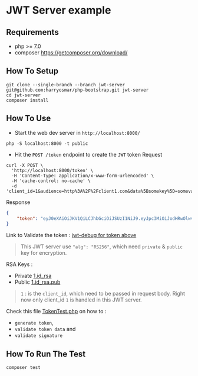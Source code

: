 # JWT Server example

## Requirements
- php >= 7.0
- composer https://getcomposer.org/download/

## How To Setup
```
git clone --single-branch --branch jwt-server git@github.com:harryosmar/php-bootstrap.git jwt-server
cd jwt-server
composer install
```

## How To Use
- Start the web dev server in `http://localhost:8000/`
```
php -S localhost:8000 -t public
```

- Hit the `POST /token` endpoint to create the `JWT` token
Request
```
curl -X POST \
  'http://localhost:8000/token' \
  -H 'Content-Type: application/x-www-form-urlencoded' \
  -H 'cache-control: no-cache' \
  -d 'client_id=1&audience=http%3A%2F%2Fclient1.com&data%5Bsomekey%5D=somevalue'
```
Response
```json
{
    "token": "eyJ0eXAiOiJKV1QiLCJhbGciOiJSUzI1NiJ9.eyJpc3MiOiJodHRwOlwvXC9leGFtcGxlLmNvbSIsImF1ZCI6Imh0dHA6XC9cL2NsaWVudDEuY29tIiwiaWF0IjoxNTQ5MjI3OTg0LCJjbGllbnRfaWQiOiIxIiwic29tZWtleSI6InNvbWV2YWx1ZSJ9.OPPXiABj4FoZRwKvY9QnpswqRVnD37o0TbDNsO5hO13parGYgEHfa_dzw7SDsSZtjLMoHd6akWhnTRRO31ma1OJKkR5HllSGeFbTNWKs6NYbn2j6wzYbC_3gm65zhnGgeYw85Na_CrXC220m4yTuFH9JbNrba0UBdjZYQfRoVNw"
}
```
Link to Validate the token : [jwt-debug for token above](https://jwt.io/#debugger-io?token=eyJ0eXAiOiJKV1QiLCJhbGciOiJSUzI1NiJ9.eyJpc3MiOiJodHRwOlwvXC9leGFtcGxlLmNvbSIsImF1ZCI6Imh0dHA6XC9cL2NsaWVudDEuY29tIiwiaWF0IjoxNTQ5MjI3OTg0LCJjbGllbnRfaWQiOiIxIiwic29tZWtleSI6InNvbWV2YWx1ZSJ9.OPPXiABj4FoZRwKvY9QnpswqRVnD37o0TbDNsO5hO13parGYgEHfa_dzw7SDsSZtjLMoHd6akWhnTRRO31ma1OJKkR5HllSGeFbTNWKs6NYbn2j6wzYbC_3gm65zhnGgeYw85Na_CrXC220m4yTuFH9JbNrba0UBdjZYQfRoVNw&publicKey=-----BEGIN%20PUBLIC%20KEY-----%0AMIGfMA0GCSqGSIb3DQEBAQUAA4GNADCBiQKBgQDdlatRjRjogo3WojgGHFHYLugd%0AUWAY9iR3fy4arWNA1KoS8kVw33cJibXr8bvwUAUparCwlvdbH6dvEOfou0%2FgCFQs%0AHUfQrSDv%2BMuSUMAe8jzKE4qW%2BjK%2BxQU9a03GUnKHkkle%2BQ0pX%2Fg6jXZ7r1%2FxAK5D%0Ao2kQ%2BX5xK9cipRgEKwIDAQAB%0A-----END%20PUBLIC%20KEY-----)

> This JWT server use `"alg": "RS256"`, which need `private` & `public` key for encryption.

RSA Keys :
- Private [1.id_rsa](https://github.com/harryosmar/php-bootstrap/blob/jwt-server/keys/1.id_rsa)
- Public [1.id_rsa.pub](https://github.com/harryosmar/php-bootstrap/blob/jwt-server/keys/1.id_rsa.pub)

> `1` : is the `client_id`, which need to be passed in request body. Right now only client_id `1` is handled in this JWT server.


Check this file [TokenTest.php](https://github.com/harryosmar/php-bootstrap/blob/jwt-server/tests/unit/TokenTest.php) on how to :
- `generate token`,
- `validate token data` and 
- `validate signature`


## How To Run The Test
```
composer test
```
